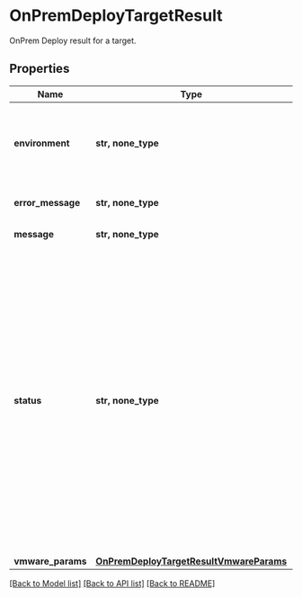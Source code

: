 # OnPremDeployTargetResult

OnPrem Deploy result for a target.

## Properties
Name | Type | Description | Notes
------------ | ------------- | ------------- | -------------
**environment** | **str, none_type** | Target environment of the onprem deploy task. | [optional]  if omitted the server will use the default value of "kVMware"
**error_message** | **str, none_type** | Specifies the error message for onprem task failure. | [optional] 
**message** | **str, none_type** | Message about the onprem deploy run. | [optional] 
**status** | **str, none_type** | Status of the OnPrem deploy for a target. &#39;Running&#39; indicates that the run is still running. &#39;Canceled&#39; indicates that the run has been canceled. &#39;Canceling&#39; indicates that the run is in the process of being canceled. &#39;Paused&#39; indicates that the ongoing run has been paused. &#39;Failed&#39; indicates that the run has failed. &#39;Missed&#39; indicates that the run was unable to take place at the scheduled time because the previous run was still happening. &#39;Succeeded&#39; indicates that the run has finished successfully. &#39;SucceededWithWarning&#39; indicates that the run finished successfully, but there were some warning messages. | [optional] 
**vmware_params** | [**OnPremDeployTargetResultVmwareParams**](OnPremDeployTargetResultVmwareParams.md) |  | [optional] 

[[Back to Model list]](../README.md#documentation-for-models) [[Back to API list]](../README.md#documentation-for-api-endpoints) [[Back to README]](../README.md)


